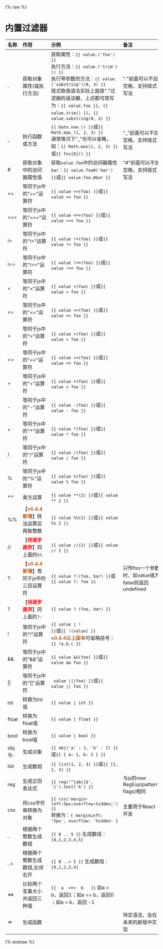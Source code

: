 {% raw %}
# 内置过滤器

| 名称           | 作用                      | 示例                                  | 备注                       |
|:---------------|:-------------------------|:--------------------------------------|:---------------------------|
| .              | 获取对象属性(或执行方法)     | 获取属性：```{{ value.('foo') }}```<br>执行方法：```{{ value.('trim')() }}```<br>执行带参数的方法：```{{ value.('substring')(0, 3) }}```<br>链式取值语法实际上就是"."过滤器的语法糖，上述都可简写为：```{{ value.foo }}```、```{{ value.trim() }}```、```{{ value.substring(0, 3) }}```  | "."前面可以不加空格，支持链式写法 |
| _              | 执行函数或方法     | ```{{ Date.now_() }}```或```{{ Math.max_(1, 2, 3) }}```<br>通常情况下"_"也可以省略，如：```{{ Math.max(1, 2, 3) }}```或```{{ fns[0]() }}```                    | "_"前面可以不加空格，支持链式写法                          |
| #              | 获取对象中的访问器属性值     | 获取`value.foo`中的访问器属性`bar`：```{{ value.foo#('bar') }}```或```{{ value.foo.#bar }}```                    | "#"前面可以不加空格，支持链式写法                          |
| ==             | 等同于js中的"=="运算符     | ```{{ value ==(foo) }}```或```{{ value == foo }}```                    |                           |
| ===            | 等同于js中的"==="运算符    | ```{{ value ===(foo) }}```或```{{ value === foo }}```                   |                           |
| !=             | 等同于js中的"!="运算符     | ```{{ value !=(foo) }}```或```{{ value != foo }}```                    |                           |
| !==            | 等同于js中的"!=="运算符    | ```{{ value !==(foo) }}```或```{{ value !== foo }}```                   |                           |
| <              | 等同于js中的"<"运算符      | ```{{ value <(foo) }}```或```{{ value < foo }}```                     |                           |
| <=             | 等同于js中的"<="运算符     | ```{{ value <=(foo) }}```或```{{ value <= foo }}```                     |                           |
| >              | 等同于js中的">"运算符      | ```{{ value >(foo) }}```或```{{ value > foo }}```                      |                           |
| >=             | 等同于js中的">="运算符     | ```{{ value >=(foo) }}```或```{{ value >= foo }}```                     |                           |
| +              | 等同于js中的"+"运算符      | ```{{ value +(foo) }}```或```{{ value + foo }}```                      |                           |
| -              | 等同于js中的"-"运算符      | ```{{ value -(foo) }}```或```{{ value - foo }}```                      |                           |
| *              | 等同于js中的"*"运算符      | ```{{ value *(foo) }}```或```{{ value * foo }}```                      |                           |
| /              | 等同于js中的"/"运算符      | ```{{ value /(foo) }}```或```{{ value / foo }}```                      |                           |
| %              | 等同于js中的"%"运算符      | ```{{ value %(foo) }}```或```{{ value % foo }}```                      |                           |
| **             | 乘方运算      | ```{{ value **(2) }}```或```{{ value ** 2 }}```                      |                           |
| %%             | 【<b style="color:#b96121">v0.4.4新增</b>】除法运算后再取整数      | ```{{ value %%(2) }}```或```{{ value %% 2 }}```                      |                          |
| //             | 【<b style="color:red">待逐步废弃</b>】同上面的`%%`      | ```{{ value //(2) }}```或```{{ value // 2 }}```                      |                          |
| ?:              | 【<b style="color:#b96121">v0.4.4新增</b>】等同于js中的三目运算符  | ```{{ value ?:(foo, bar) }}```或```{{ value ?: foo }}```                | 只传foo一个参数时，如value值为false则返回undefined                           |
| ?              | 【<b style="color:red">待逐步废弃</b>】同上面的`?:`  | ```{{ value ? (foo, bar) }}```                |                            |
| !              | 等同于js中的"!"运算符      | <code>{{ value &#124; ! }}</code>或```{{ !(value) }}```<br><b style="color:#b96121">v0.4.4以上版本</b>可省略括号：```{{ !a.b.c }}```  |                           |
| &&             | 等同于js中的"&&"运算符     | ```{{ value &&(foo) }}```或```{{ value && foo }}```                     |                           |
| &#124;&#124;   | 等同于js中的"&#124;&#124;"运算符    | <code> value &#124;&#124;(foo) }}</code>或<code>{{ value &#124;&#124; foo }}</code>                  |                           |
| int            | 转换为int值                | <code>{{ value &#124; int }}</code>                     |                           |  
| float          | 转换为float值              | <code>{{ value &#124; float }}</code>                   |                           |
| bool           | 转换为bool值               | <code>{{ value &#124; bool }}</code>                    |                           |
| obj与:         | 生成对象                   | ```{{ obj('a' : 1, 'b' : 2) }}```或```{{ { a: 1, b: 2 } }}```          |                           |
| list           | 生成数组                   | ```{{ list(1, 2, 3) }}```或```{{ [1, 2, 3] }}```                    |                           |
| reg            | 生成正则表达式             | ```{{ reg('^[abc]$', 'i').test('A') }}```     | 与js的new RegExp(pattern, flags)相同     |
| css            | 将css字符串转换为对象       | ```{{ css('margin-left:5px;overflow:hidden;') }}```<br>转换为：```{ marginLeft: '5px', overflow: 'hidden' }```  | 主要用于React开发          |
| ..            | 根据两个整数生成数组       | ```{{ 0 .. 5 }}``` 生成数组：`[0,1,2,3,4,5]`|            |
| ..<          | 根据两个整数生成数组,左闭右开       | ```{{ 0 ..< 5 }}``` 生成数组：`[0,1,2,3,4]`|             |
| <=>          | 比较两个变量大小并返回三种值       | ```{{  a  <=>  b   }}``` 如a > b，返回1；如a == b，返回0 ；如a < b，返回 -1 | &nbsp;           |
| =>           | 生成函数                   |                                            | 待定语法，会在未来的新版中实现            |
{% endraw %}